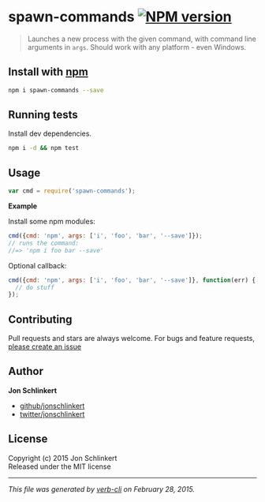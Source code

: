 # spawn-commands [![NPM version](https://badge.fury.io/js/spawn-commands.svg)](http://badge.fury.io/js/spawn-commands)

> Launches a new process with the given command, with command line arguments in `args`. Should work with any platform - even Windows.

## Install with [npm](npmjs.org)

```bash
npm i spawn-commands --save
```

## Running tests
Install dev dependencies.

```bash
npm i -d && npm test
```


## Usage

```js
var cmd = require('spawn-commands');
```

**Example**

Install some npm modules:

```js
cmd({cmd: 'npm', args: ['i', 'foo', 'bar', '--save']});
// runs the command:
//=> 'npm i foo bar --save'
```

Optional callback:

```js
cmd({cmd: 'npm', args: ['i', 'foo', 'bar', '--save']}, function(err) {
  // do stuff
});
```

## Contributing
Pull requests and stars are always welcome. For bugs and feature requests, [please create an issue](https://github.com/jonschlinkert/spawn-commands/issues)

## Author

**Jon Schlinkert**
 
+ [github/jonschlinkert](https://github.com/jonschlinkert)
+ [twitter/jonschlinkert](http://twitter.com/jonschlinkert) 

## License
Copyright (c) 2015 Jon Schlinkert  
Released under the MIT license

***

_This file was generated by [verb-cli](https://github.com/assemble/verb-cli) on February 28, 2015._
